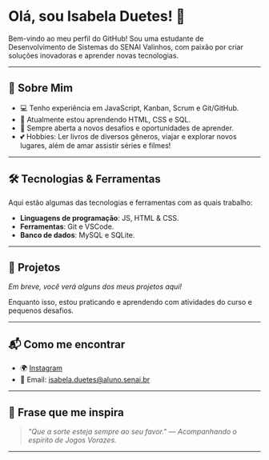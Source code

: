 # Olá, sou Isabela Duetes! 👋

Bem-vindo ao meu perfil do GitHub! Sou uma estudante de Desenvolvimento de Sistemas do SENAI Valinhos, com paixão por criar soluções inovadoras e aprender novas tecnologias.

---

## 🚀 Sobre Mim

- 💻 Tenho experiência em JavaScript, Kanban, Scrum e Git/GitHub.
- 🌱 Atualmente estou aprendendo HTML, CSS e SQL.
- 🤔 Sempre aberta a novos desafios e oportunidades de aprender.
- 💕 Hobbies: Ler livros de diversos gêneros, viajar e explorar novos lugares, além de amar assistir séries e filmes!

---

## 🛠️ Tecnologias & Ferramentas

Aqui estão algumas das tecnologias e ferramentas com as quais trabalho:

- **Linguagens de programação**: JS, HTML & CSS.
- **Ferramentas**: Git e VSCode.
- **Banco de dados**: MySQL e SQLite.

---

## 📘 Projetos

*Em breve, você verá alguns dos meus projetos aqui!*

Enquanto isso, estou praticando e aprendendo com atividades do curso e pequenos desafios.

---

## 📬 Como me encontrar

- 🌍 [Instagram](https://www.instagram.com/belahlz/?next=%2F)
- 📧 Email: isabela.duetes@aluno.senai.br
---

## 💬 Frase que me inspira

> *"Que a sorte esteja sempre ao seu favor." — Acompanhando o espírito de Jogos Vorazes.*

---